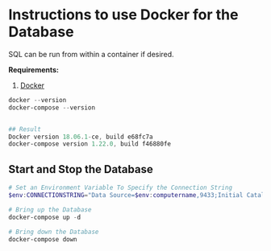 # Instructions to use Docker for the Database

SQL can be run from within a container if desired.

__Requirements:__

1. [Docker](https://www.docker.com/get-started)

```powershell
docker --version
docker-compose --version


## Result
Docker version 18.06.1-ce, build e68fc7a
docker-compose version 1.22.0, build f46880fe
```

## Start and Stop the Database

```powershell
# Set an Environment Variable To Specify the Connection String
$env:CONNECTIONSTRING="Data Source=$env:computername,9433;Initial Catalog=SimpleAppDB;User ID=sa;Password=PasswordAzure@123!"

# Bring up the Database
docker-compose up -d

# Bring down the Database
docker-compose down
```